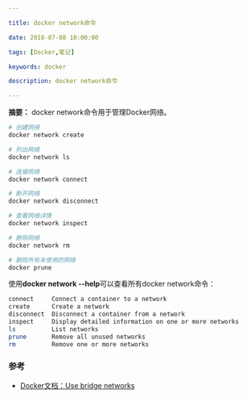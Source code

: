 ```yaml
---

title: docker network命令

date: 2018-07-08 10:00:00

tags: [Docker,笔记]

keywords: docker

description: docker network命令

---
```


**摘要：** docker network命令用于管理Docker网络。

<!-- more -->

```bash
# 创建网络
docker network create

# 列出网络
docker network ls

# 连接网络
docker network connect

# 断开网络
docker network disconnect

# 查看网络详情
docker network inspect

# 删除网络
docker network rm

# 删除所有未使用的网络
docker prune
```

使用**docker network --help**可以查看所有docker network命令：

```bash
connect     Connect a container to a network
create      Create a network
disconnect  Disconnect a container from a network
inspect     Display detailed information on one or more networks
ls          List networks
prune       Remove all unused networks
rm          Remove one or more networks
```

### 参考

- [Docker文档：Use bridge networks](https://docs.docker.com/network/bridge/)

